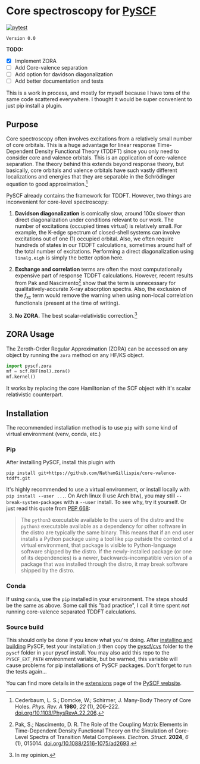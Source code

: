 # Core spectroscopy for [PySCF](https://github.com/pyscf/pyscf)
[![pytest](https://github.com/NathanGillispie/core-valence-tddft/actions/workflows/ci.yml/badge.svg?branch=main)](https://github.com/NathanGillispie/core-valence-tddft/actions/workflows/ci.yml)

`Version 0.0`

**TODO:**
- [x] Implement ZORA
- [ ] Add Core-valence separation
- [ ] Add option for davidson diagonalization
- [ ] Add better documentation and tests

This is a work in process, and mostly for myself because I have tons of the same code scattered everywhere. I thought it would be super convenient to just pip install a plugin.

## Purpose

Core spectroscopy often involves excitations from a relatively small number of core orbitals. This is a huge advantage for linear response Time-Dependent Density Functional Theory (TDDFT) since you only need to consider core and valence orbitals. This is an application of core-valence separation. The theory behind this extends beyond response theory, but basically, core orbitals and valence orbitals have such vastly different localizations and energies that they are separable in the Schrödinger equation to good approximation.[^1]

PySCF already contains the framework for TDDFT. However, two things are inconvenient for core-level spectroscopy:

1. **Davidson diagonalization** is comically slow, around 100x slower than direct diagonalization under conditions relevant to our work. The number of excitations (occupied times virtual) is relatively small. For example, the K-edge spectrum of closed-shell systems can involve excitations out of one (1) occupied orbital. Also, we often require hundreds of states in our TDDFT calculations, sometimes around half of the total number of excitations. Performing a direct diagonalization using `linalg.eigh` is simply the better option here.

2. **Exchange and correlation** terms are often the most computationally expensive part of response TDDFT calculations. However, recent results from Pak and Nascimento[^2] show that the term is unnecessary for qualitatively-accurate X-ray absorption spectra. Also, the exclusion of the $f_\text{xc}$ term would remove the warning when using non-local correlation functionals (present at the time of writing).

3. **No ZORA.** The best scalar-relativistic correction.[^3]

[^1]: Cederbaum, L. S.; Domcke, W.; Schirmer, J. Many-Body Theory of Core Holes. _Phys. Rev. A_ **1980**, _22_ (1), 206–222. [doi.org/10.1103/PhysRevA.22.206](https://doi.org/10.1103/PhysRevA.22.206).

[^2]: Pak, S.; Nascimento, D. R. The Role of the Coupling Matrix Elements in Time-Dependent Density Functional Theory on the Simulation of Core-Level Spectra of Transition Metal Complexes. _Electron. Struct._ **2024**, _6_ (1), 015014. [doi.org/10.1088/2516-1075/ad2693](https://doi.org/10.1088/2516-1075/ad2693).

[^3]: In my opinion.

## ZORA Usage

The Zeroth-Order Regular Approximation (ZORA) can be accessed on any object by running the `zora` method on any HF/KS object.
```py
import pyscf.zora
mf = scf.RHF(mol).zora()
mf.kernel()
```
It works by replacing the core Hamiltonian of the SCF object with it's scalar relativistic counterpart.

## Installation

The recommended installation method is to use `pip` with some kind of virtual environment (venv, conda, etc.)

### Pip

After installing PySCF, install this plugin with

```
pip install git+https://github.com/NathanGillispie/core-valence-tddft.git
```

It's highly recommended to use a virtual environment, or install locally with `pip install --user ...`. On Arch linux (I use Arch btw), you may still `--break-system-packages` with a `--user` install. To see why, try it yourself. Or just read this quote from [PEP 668](https://peps.python.org/pep-0668/):

> The `python3` executable available to the users of the distro and the `python3` executable available as a dependency for other software in the distro are typically the same binary. This means that if an end user installs a Python package using a tool like `pip` outside the context of a virtual environment, that package is visible to Python-language software shipped by the distro. If the newly-installed package (or one of its dependencies) is a newer, backwards-incompatible version of a package that was installed through the distro, it may break software shipped by the distro.

### Conda

If using `conda`, use the `pip` installed in your environment. The steps should be the same as above. Some call this "bad practice", I call it time spent *not* running core-valence separated TDDFT calculations.

### Source build

This should only be done if you know what you're doing. After [installing and building](https://pyscf.org/user/install.html#build-from-source) PySCF, test your installation ;) then copy the [pyscf/cvs](/pyscf/cvs/__init__.py) folder to the `pyscf` folder in your pyscf install. You may also add this repo to the `PYSCF_EXT_PATH` environment variable, but be warned, this variable will cause problems for pip installations of PySCF packages. Don't forget to run the tests again...

You can find more details in the [extensions](https://pyscf.org/user/extensions.html#how-to-install-extensions) page of the [PySCF website](https://pyscf.org).
